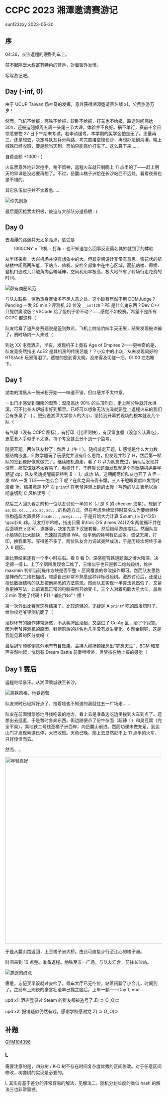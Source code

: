 # CCPC 2023 湘潭邀请赛游记
sun123zxy
2023-05-30

## 序

04:36，长沙返程的硬卧列车上。

禁不起隔壁大叔富有特色的鼾声，对着窗外发愣。

写写游记吧。

## Day (-inf, 0)

由于 UCUP Taiwan 场神奇的发挥，意外获得湘潭邀请赛名额 x1。公费旅游万岁！

然而，飞机不给报，高铁不给报，软卧不给报，打车也不给报，路途时间高达 30h，还被迫翘掉周五周一头尾三节大课，体验并不良好。祸不单行，赛前十余日惊悉普物 27 日下午期末考试，若申请缓考，本学期的奖学金怕是无了。思量再三，还是想去，决定与队友兵分两路，考完直接空降长沙，再想办法到湘潭。晚上城铁已经收班，要是想当天到，恐怕只能高价打车了。这么算下来……

自费金额 +1000 : (

火车票意外地非常抢手，稍不留神，返程火车就只剩晚上 11 点半的了——赶上明天的早课是没必要再想了。不过，岳麓山橘子洲恰在长沙站西不远处，看看夜景也是不错的。

其它队伍似乎并不太着急……

![你先别急](img/whynot.jpg)

最后竟因抢票太积极，被迫与大部队分道扬镳 : (

## Day 0

去湘潭的路途并无太多亮点，感受是
$$
1000 \text{CNY} = \text{飞机} + \text{打车} + \text{也不知道怎么回事反正莫名其妙就到了的体验}
$$

从半径来看，大兴机场并没有想象中的大。但其空间设计非常有意思。雪花状的航站楼中间高两头低，下站点、值机、安检全部集中在中心区域，而航站楼、廊桥、登机口通过几只触角向远端延伸，空间利用率极高，极大地节省了转场行走花费的时间。

![颇有商圈风范](img/daxing.jpg)

与队友联系，惊悉热身赛诸多不尽人意之处。这小破赛居然不用 DOMJudge？Pending 一发 20 min？评测机 32 位没 `__int128`？PE 是什么鬼东西？Dev C++ 只提供魔改版？VSCode 给了但机子带不动？……感觉不如校赛。希望不是所有 CCPC 都这样（

队友给看了道热身赛题说是签到数论，飞机上吭哧吭哧半天无果，结果发现被诈骗了，赛时场内一人未过（

到达 XX 电竞酒店，半夜。发现机子上竟有 Age of Empires 2——更神奇的是，队友竟突然指出 AoE2 是其机房的传统艺能！？小众中的小众，从未发现同好的 RTS/AoE 玩家落泪了。遗憾的是到得太晚，没来得及切磋一把。01:00 左右睡下。

## Day 1

湖南的清晨从一碗米粉开始——味道不错，但口感并不太中意。

一出门才感受到湖南的湿热：湿度高达 90% 的头顶烈日，走上两分钟就汗水淋漓，可不比某火炉城市好到那里。已经可以想象无法洗澡就要登上返程火车的我们会有多臭了 : ( 。更别说湘潭大学惊人的大小，坚持到开幕式现场的根本就没几个队（

<div>

</div>

有气球（没有 CCPC 图标），有打印（比评测快），有汉堡套餐（没怎么认真吃），志愿者人手似乎不太够，每个考室甚至分不到一个监考。

随便开题。两位队友秒了 I 然后 J（牛！）。随机游走开题，L 感觉是什么大力数据结构嵌套，E 数学题玩了玩感觉并没有什么思路，但发现并秒了 H，然后第一梯队的签到题好像就做完了。继续随机游走，看了 G 以为队友做过，确认后发现并没有，那应该就不太容易了。看榜开 F，干碎臭长题面发现就是个基础~~随机运筹学~~期望 dp，队友灵魂提醒需要特判 $B=1$，成功 1A。这期间两位队友也开了 A 但一发 WA 一发 TLE——怎么会 T 呢？在此之间卡壳卡爆。三人干瞪眼贡献四发罚时浪费 1h，结果竟是 $10^5$ 次 `printf` 在老爷评测上跑的太慢！写题的队友表示以后彻底切割 C 风格读写（

然后三人回头看之前和一位队友讨论一半的 K（J 是 K 的 checker 海星）。想到了 `aa`, `bb`, `cc`, …, `ab`, `ac`, `ad`, … 的构造方式，但在考虑后续延伸时莫名认为要继续移位构造超大置换环 `abcde...`, `acegi...`，于是开始大力计算 $\sum_{i=0}^{25} \gcd(26,i)$。队友打断吟唱，指出只需 $\frac {25 \times 24}{2}$ 两位循环并在后面填充 `z` 即可，遂暴毙，决定先拿下汉堡套餐，然后继续游走摆烂。然而队友小脑转的比大脑快，光速敲完遗憾 WA，似乎他的特判有亿点多。调试无果，打印，换我重写。写得差不多了，两位队友合力调试突然成功，于是历经坎坷终于进入 6 题区。

距比赛结束还有一个半小时左右。看 B 看 D，深感星穹铁道题面之博大精深，决定搏一搏 L。上了个厕所发现会二维了，三维似乎也只是颗二维线段树，维护 max/min 判断当前操作方块是否平整 + 区间覆盖的修改操作即可。然而队友思路是神奇的二维扫描线，顿感自己非常不熟悉这种非标线段树。激烈讨论后，还是让擅长数据结构的队友按他熟悉的方法实现。然而队友实现一半算法竟然假了，又紧急更换写法，此前表现正常的电脑突然开始变卡，三个人对着电脑大吼大叫，最后 2 min 写完了代码！F11！输出“No”！摆！

第一次外出比赛就这样结束了。比较遗憾的，无疑是 A `printf` 吃的四发罚时了。给你校老爷评测机跪了（

滚榜环节的操作非常迷惑，不从奖牌区滚起，又跳过了 Cu Ag 区，滚了个寂寞。因为老爷评测机的原因，封榜前后的排名也几乎没有发生变化。6 题金银铜，这是我能见着的区分度吗（

最后冠军颁奖倒意外地有节目效果。主持人抑扬顿挫念出“梦想天生”，BGM 和掌声突然响起，恍惚有 Dream Battle 前奏噔噔咚，灵梦按在地上揍的感觉（

## Day 1 赛后

返程继续暴汗。从湘潭乘城铁至长沙。

![高铁风格，地铁运营](img/city-railway.jpg)

队友来时已经踩好点了，拉着啥也不知道的我就往五一广场走……

<div>

</div>

队友在前面慢悠悠地寻找吃饭的地方，看上去是准备边吃边坐挨到火车到点了。还想出去逛逛，于是暂时各奔东西。街边随便点了份牛杂面（超辣！）和臭豆腐（完全不臭），乘地铁二号线至橘子洲西岸，向岳麓山前进。然而功课未做充足，到达山门才发现索道已停，大巴收班。天色已晚，爬上去显然赶不上 11 点半的火车，只好悻悻而去。

<div>

</div>

然而……

<img src="img/young.jpg" height="600" alt="年轻真好" />

于是从麓山路返回，上至橘子洲大桥。由此可直接步行至江心的橘子洲。

<div>

</div>

时间来到 10 点整。准备返程。地铁至五一广场，与队友汇合，前往长沙站。

![旅途的终点](img/station.jpg)

疲惫，忘记买早饭就过安检了。候车大厅已无空位，站着闲聊了小会儿，时间到了。之前车上刷夜的豪言壮语早已抛之脑后，上车一躺——Day 1, end.

upd x1: 酒店登录过 Steam 的群友都被盗号了 $\Sigma ( \supset \mathrm{O} _\frown \mathrm{O} ) \supset$

upd x2: 报销疑似仍然有戏，感谢学校感谢党 $\Sigma ( \supset \mathrm{O} _\smile \mathrm{O} ) \supset$

## 补题

[GYM104396](https://codeforces.com/gym/104396)

### L

需要注意的是，四分树 / K-D 树不存在时间复杂度优秀的区间修改。对于任意区间修改，树套树的实现是必要的。

L 其实有基于差分的非常容易的解法，见解法二。随机分划长度的类似 hash 的解法三也非常震撼。
